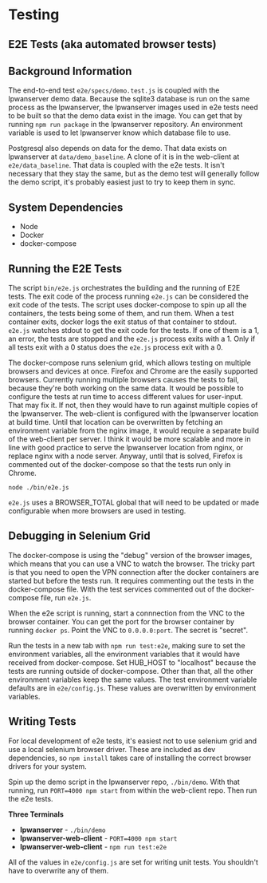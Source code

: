 # Testing

## E2E Tests (aka automated browser tests)

## Background Information

The end-to-end test `e2e/specs/demo.test.js` is coupled with the lpwanserver demo
data.  Because the sqlite3 database is run on the same process as the lpwanserver,
the lpwanserver images used in e2e tests need to be built so that the demo data exist
in the image. You can get that by running `npm run package` in the lpwanserver repository.
An environment variable is used to let lpwanserver know which database file to use.

Postgresql also depends on data for the demo.  That data exists on lpwanserver at
`data/demo_baseline`.  A clone of it is in the web-client at `e2e/data_baseline`.
That data is coupled with the e2e tests.  It isn't necessary that they stay the same,
but as the demo test will generally follow the demo script, it's probably easiest
just to try to keep them in sync.

## System Dependencies

- Node
- Docker
- docker-compose

## Running the E2E Tests

The script `bin/e2e.js` orchestrates the building and the running of E2E tests.
The exit code of the process running `e2e.js` can be considered the exit code of
the tests.  The script uses docker-compose to spin up all the containers, the tests
being some of them, and run them.  When a test container exits, docker logs the
exit status of that container to stdout.  `e2e.js` watches stdout to get the
exit code for the tests.  If one of them is a 1, an error, the tests are stopped
and the `e2e.js` process exits with a 1.  Only if all tests exit with a 0 status
does the `e2e.js` process exit with a 0.

The docker-compose runs selenium grid, which allows testing on multiple browsers
and devices at once.  Firefox and Chrome are the easily supported browsers.  Currently
running multiple browsers causes the tests to fail, because they're both working
on the same data.  It would be possible to configure the tests at run time to
access different values for user-input.  That may fix it.  If not, then they would
have to run against multiple copies of the lpwanserver.  The web-client is configured
with the lpwanserver location at build time.  Until that location can be overwritten
by fetching an environment variable from the nginx image, it would require a separate build
of the web-client per server.  I think it would be more scalable and more in line with
good practice to serve the lpwanserver location from nginx, or replace nginx with a
node server.  Anyway, until that is solved, Firefox is commented out of the
docker-compose so that the tests run only in Chrome.

`node ./bin/e2e.js`

`e2e.js` uses a BROWSER_TOTAL global that will need to be updated or made configurable
when more browsers are used in testing.

## Debugging in Selenium Grid

The docker-compose is using the "debug" version of the browser images, which means
that you can use a VNC to watch the browser.  The tricky part is that you need
to open the VPN connection after the docker containers are started but before the tests run.
It requires commenting out the tests in the docker-compose file.  With the test
services commented out of the docker-compose file, run `e2e.js`.

When the e2e script is running, start a connnection from the VNC to the browser container.
You can get the port for the browser container by running `docker ps`.
Point the VNC to `0.0.0.0:port`.  The secret is "secret".

Run the tests in a new tab with `npm run test:e2e`, making sure to set the environment variables,
all the environment variables that it would have received from docker-compose.
Set HUB_HOST to "localhost" because the tests are running outside of docker-compose.
Other than that, all the other environment variables keep the same values.
The test environment variable defaults are in `e2e/config.js`.  These values are
overwritten by environment variables.

## Writing Tests

For local development of e2e tests, it's easiest not to use selenium grid and
use a local selenium browser driver.  These are included as dev dependencies,
so `npm install` takes care of installing the correct browser drivers for your system.

Spin up the demo script in the lpwanserver repo, `./bin/demo`.  With that running,
run `PORT=4000 npm start` from within the web-client repo.  Then run the e2e tests.

**Three Terminals**

- **lpwanserver** - `./bin/demo`
- **lpwanserver-web-client** - `PORT=4000 npm start`
- **lpwanserver-web-client** - `npm run test:e2e`

All of the values in `e2e/config.js` are set for writing unit tests.  You shouldn't
have to overwrite any of them.
